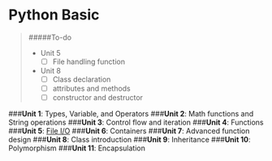 <!-- Basic syntax of markdown

# Heading
** bold **
* italic *
> block quote
1. ordered list
- unordered list
` code `
``` code block ```
--- horizontal rule
[title](link)
![alt text](image)
[^1] footnote

-->

# Python Basic 

>#####To-do 
>- Unit 5
>   - [ ] File handling function
>- Unit 8
>   - [ ] Class declaration
>   - [ ] attributes and methods
>   - [ ] constructor and destructor

###**Unit 1**: Types, Variable, and Operators
###**Unit 2**: Math functions and String operations
###**Unit 3**: Control flow and iteration 
###**Unit 4**: Functions
###**Unit 5**: [File I/O](/Code/Unit5/Unit5.md)
###**Unit 6**: Containers
###**Unit 7**: Advanced function design
###**Unit 8**: Class introduction
###**Unit 9**: Inheritance
###**Unit 10**: Polymorphism
###**Unit 11**: Encapsulation